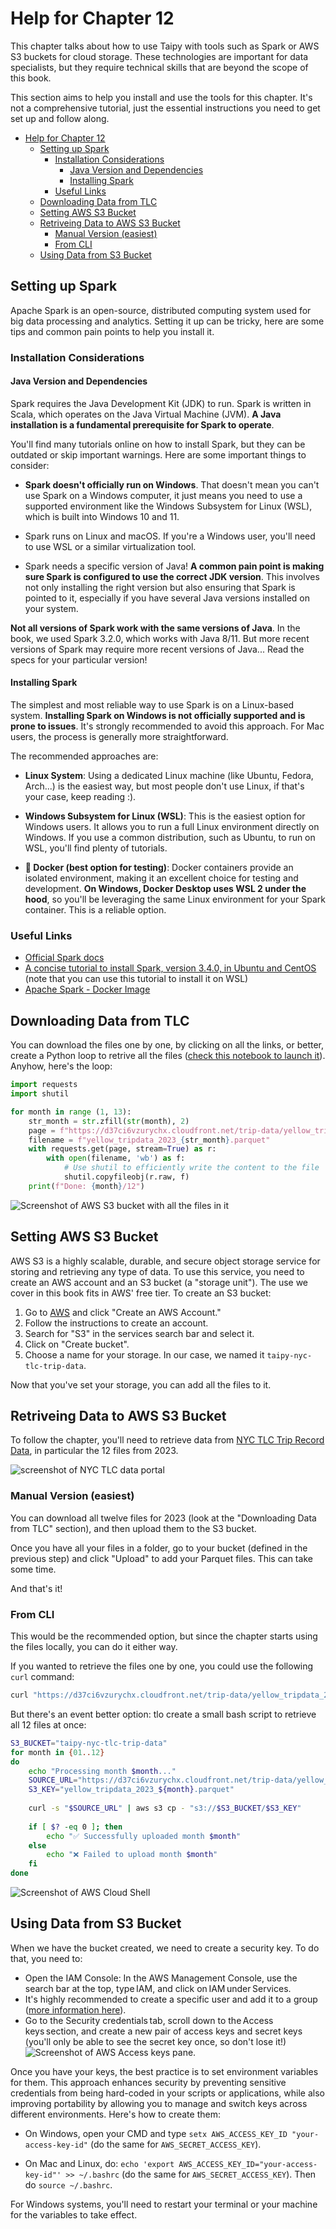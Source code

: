 # Help for Chapter 12

This chapter talks about how to use Taipy with tools such as Spark or AWS S3 buckets for cloud storage. These technologies are important for data specialists, but they require technical skills that are beyond the scope of this book.

This section aims to help you install and use the tools for this chapter. It's not a comprehensive tutorial, just the essential instructions you need to get set up and follow along.

- [Help for Chapter 12](#help-for-chapter-12)
  - [Setting up Spark](#setting-up-spark)
    - [Installation Considerations](#installation-considerations)
      - [Java Version and Dependencies](#java-version-and-dependencies)
      - [Installing Spark](#installing-spark)
    - [Useful Links](#useful-links)
  - [Downloading Data from TLC](#downloading-data-from-tlc)
  - [Setting AWS S3 Bucket](#setting-aws-s3-bucket)
  - [Retriveing Data to AWS S3 Bucket](#retriveing-data-to-aws-s3-bucket)
    - [Manual Version (easiest)](#manual-version-easiest)
    - [From CLI](#from-cli)
  - [Using Data from S3 Bucket](#using-data-from-s3-bucket)

## Setting up Spark

Apache Spark is an open-source, distributed computing system used for big data processing and analytics. Setting it up can be tricky, here are some tips and common pain points to help you install it.

### Installation Considerations

#### Java Version and Dependencies

Spark requires the Java Development Kit (JDK) to run. Spark is written in Scala, which operates on the Java Virtual Machine (JVM). **A Java installation is a fundamental prerequisite for Spark to operate**.

You'll find many tutorials online on how to install Spark, but they can be outdated or skip important warnings. Here are some important things to consider:

- **Spark doesn't officially run on Windows**. That doesn't mean you can't use Spark on a Windows computer, it just means you need to use a supported environment like the Windows Subsystem for Linux (WSL), which is built into Windows 10 and 11.

- Spark runs on Linux and macOS. If you're a Windows user, you'll need to use WSL or a similar virtualization tool.

- Spark needs a specific version of Java! **A common pain point is making sure Spark is configured to use the correct JDK version**. This involves not only installing the right version but also ensuring that Spark is pointed to it, especially if you have several Java versions installed on your system.

**Not all versions of Spark work with the same versions of Java**. In the book, we used Spark 3.2.0, which works with Java 8/11. But more recent versions of Spark may require more recent versions of Java... Read the specs for your particular version!

#### Installing Spark

The simplest and most reliable way to use Spark is on a Linux-based system. **Installing Spark on Windows is not officially supported and is prone to issues**. It's strongly recommended to avoid this approach. For Mac users, the process is generally more straightforward.

The recommended approaches are:

- **Linux System**: Using a dedicated Linux machine (like Ubuntu, Fedora, Arch...) is the easiest way, but most people don't use Linux, if that's your case, keep reading :).

- **Windows Subsystem for Linux (WSL)**: This is the easiest option for Windows users. It allows you to run a full Linux environment directly on Windows. If you use a common distribution, such as Ubuntu, to run on WSL, you'll find plenty of tutorials.

- **🥇 Docker (best option for testing)**: Docker containers provide an isolated environment, making it an excellent choice for testing and development. **On Windows, Docker Desktop uses WSL 2 under the hood**, so you'll be leveraging the same Linux environment for your Spark container. This is a reliable option.

### Useful Links

- [Official Spark docs](https://spark.apache.org/docs/latest/)
- [A concise tutorial to install Spark, version 3.4.0, in Ubuntu and CentOS](https://www.virtono.com/community/tutorial-how-to/how-to-install-apache-spark-on-ubuntu-22-04-and-centos/) (note that you can use this tutorial to install it on WSL)
- [Apache Spark - Docker Image](https://hub.docker.com/r/apache/spark/)

## Downloading Data from TLC

You can download the files one by one, by clicking on all the links, or better, create a Python loop to retrive all the files ([check this notebook to launch it](./download_tlc_data.ipynb)). Anyhow, here's the loop:

```python
import requests
import shutil

for month in range (1, 13):
    str_month = str.zfill(str(month), 2)
    page = f"https://d37ci6vzurychx.cloudfront.net/trip-data/yellow_tripdata_2023-{str_month}.parquet"
    filename = f"yellow_tripdata_2023_{str_month}.parquet"
    with requests.get(page, stream=True) as r:
        with open(filename, 'wb') as f:
            # Use shutil to efficiently write the content to the file
            shutil.copyfileobj(r.raw, f)
    print(f"Done: {month}/12")
```

![Screenshot of AWS S3 bucket with all the files in it](./img/s3_bucket.png)

## Setting AWS S3 Bucket

AWS S3 is a highly scalable, durable, and secure object storage service for storing and retrieving any type of data. To use this service, you need to create an AWS account and an S3 bucket (a "storage unit"). The use we cover in this book fits in AWS' free tier. To create an S3 bucket:

1. Go to [AWS](https://aws.amazon.com/) and click "Create an AWS Account."
2. Follow the instructions to create an account.
3. Search for "S3" in the services search bar and select it.
4. Click on "Create bucket".
5. Choose a name for your storage. In our case, we named it `taipy-nyc-tlc-trip-data`.

Now that you've set your storage, you can add all the files to it.

## Retriveing Data to AWS S3 Bucket

To follow the chapter, you'll need to retrieve data from [NYC TLC Trip Record Data](https://www.nyc.gov/site/tlc/about/tlc-trip-record-data.page), in particular the 12 files from 2023.

![screenshot of NYC TLC data portal](./img/data_source.png)

### Manual Version (easiest)

You can download all twelve files for 2023 (look at the "Downloading Data from TLC" section), and then upload them to the S3 bucket.

Once you have all your files in a folder, go to your bucket (defined in the previous step) and click "Upload" to add your Parquet files. This can take some time.

And that's it!

### From CLI

This would be the recommended option, but since the chapter starts using the files locally, you can do it either way.

If you wanted to retrieve the files one by one, you could use the following `curl` command:

```bash
curl "https://d37ci6vzurychx.cloudfront.net/trip-data/yellow_tripdata_2023-01.parquet" | aws s3 cp - s3://taipy-nyc-tlc-trip-data/yellow_tripdata_2023-01.parquet
```

But there's an event better option: tlo create a small bash script to retrieve all 12 files at once:

```bash
S3_BUCKET="taipy-nyc-tlc-trip-data" 
for month in {01..12}
do
    echo "Processing month $month..."
    SOURCE_URL="https://d37ci6vzurychx.cloudfront.net/trip-data/yellow_tripdata_2023-${month}.parquet"
    S3_KEY="yellow_tripdata_2023_${month}.parquet"
    
    curl -s "$SOURCE_URL" | aws s3 cp - "s3://$S3_BUCKET/$S3_KEY"
    
    if [ $? -eq 0 ]; then
        echo "✅ Successfully uploaded month $month"
    else
        echo "❌ Failed to upload month $month"
    fi
done
```

![Screenshot of AWS Cloud Shell](./img/aws_cloud_shell.png)

## Using Data from S3 Bucket

When we have the bucket created, we need to create a security key. To do that, you need to:

- Open the IAM Console: In the AWS Management Console, use the search bar at the top, type IAM, and click on IAM under Services.
- It's highly recommended to create a specific user and add it to a group ([more information here](https://aws.amazon.com/iam/)).
- Go to the Security credentials tab, scroll down to the Access keys section, and create a new pair of access keys and secret keys (you'll only be able to see the secret key once, so don't lose it!)
![Screenshot of AWS Access keys pane](./img/security.png).

Once you have your keys, the best practice is to set environment variables for them. This approach enhances security by preventing sensitive credentials from being hard-coded in your scripts or applications, while also improving portability by allowing you to manage and switch keys across different environments. Here's how to create them: 

- On Windows, open your CMD and type `setx AWS_ACCESS_KEY_ID "your-access-key-id"` (do the same for `AWS_SECRET_ACCESS_KEY`).

* On Mac and Linux, do: `echo 'export AWS_ACCESS_KEY_ID="your-access-key-id"' >> ~/.bashrc` (do the same for `AWS_SECRET_ACCESS_KEY`). Then do `source ~/.bashrc`.

For Windows systems, you'll need to restart your terminal or your machine for the variables to take effect.